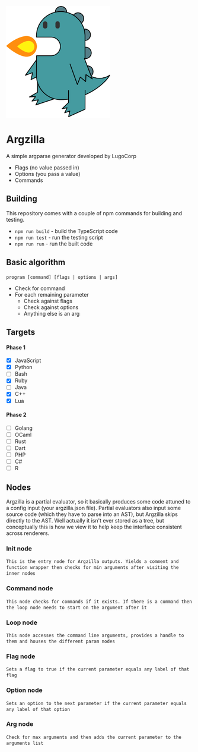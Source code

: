 <img height="300" src="./res/argzilla.svg"/>

# Argzilla
A simple argparse generator developed by LugoCorp

- Flags (no value passed in)
- Options (you pass a value)
- Commands

## Building
This repository comes with a couple of npm commands for building and testing.
- `npm run build` - build the TypeScript code
- `npm run test` - run the testing script
- `npm run run` - run the built code

## Basic algorithm
`program [command] [flags | options | args]`

- Check for command
- For each remaining parameter
  - Check against flags
  - Check against options
  - Anything else is an arg

## Targets
#### Phase 1
- [x] JavaScript
- [x] Python
- [ ] Bash
- [x] Ruby
- [ ] Java
- [x] C++
- [x] Lua

#### Phase 2
- [ ] Golang
- [ ] OCaml
- [ ] Rust
- [ ] Dart
- [ ] PHP
- [ ] C#
- [ ] R

## Nodes
Argzilla is a partial evaluator, so it basically produces some code attuned to a config input (your argzilla.json file). Partial evaluators also input some source code (which they have to parse into an AST), but Argzilla skips directly to the AST. Well actually it isn't ever stored as a tree, but conceptually this is how we view it to help keep the interface consistent across renderers.
### Init node
```
This is the entry node for Argzilla outputs. Yields a comment and function wrapper then checks for min arguments after visiting the inner nodes
```

### Command node
```
This node checks for commands if it exists. If there is a command then the loop node needs to start on the argument after it
```

### Loop node
```
This node accesses the command line arguments, provides a handle to them and houses the different param nodes
```

### Flag node
```
Sets a flag to true if the current parameter equals any label of that flag
```

### Option node
```
Sets an option to the next parameter if the current parameter equals any label of that option
```

### Arg node
```
Check for max arguments and then adds the current parameter to the arguments list
```
